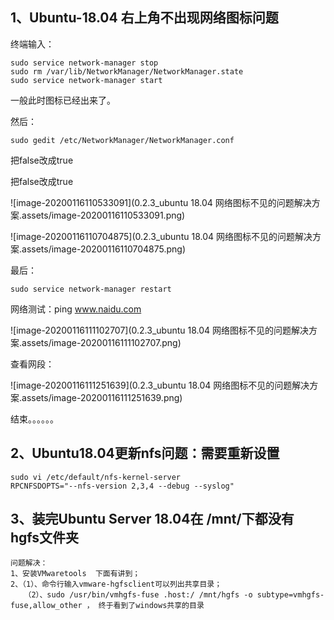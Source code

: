 ## 1、Ubuntu-18.04 右上角不出现网络图标问题

终端输入：

```
sudo service network-manager stop
sudo rm /var/lib/NetworkManager/NetworkManager.state
sudo service network-manager start
```

一般此时图标已经出来了。

然后：

```
sudo gedit /etc/NetworkManager/NetworkManager.conf
```

把false改成true

把false改成true

![image-20200116110533091](0.2.3_ubuntu 18.04 网络图标不见的问题解决方案.assets/image-20200116110533091.png)



![image-20200116110704875](0.2.3_ubuntu 18.04 网络图标不见的问题解决方案.assets/image-20200116110704875.png)

最后：

```
sudo service network-manager restart
```

网络测试：ping  www.naidu.com

![image-20200116111102707](0.2.3_ubuntu 18.04 网络图标不见的问题解决方案.assets/image-20200116111102707.png)

查看网段：

![image-20200116111251639](0.2.3_ubuntu 18.04 网络图标不见的问题解决方案.assets/image-20200116111251639.png)

结束。。。。。。



## 2、Ubuntu18.04更新nfs问题：需要重新设置

```
sudo vi /etc/default/nfs-kernel-server
RPCNFSDOPTS="--nfs-version 2,3,4 --debug --syslog"
```



## 3、装完**Ubuntu Server 18.04**在 /mnt/下都没有 hgfs文件夹

```
问题解决：
1、安装VMwaretools  下面有讲到；
2、（1）、命令行输入vmware-hgfsclient可以列出共享目录；
   （2）、sudo /usr/bin/vmhgfs-fuse .host:/ /mnt/hgfs -o subtype=vmhgfs-fuse,allow_other ， 终于看到了windows共享的目录
```

